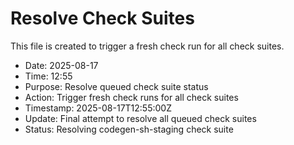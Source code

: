 # Resolve Check Suites

This file is created to trigger a fresh check run for all check suites.

- Date: 2025-08-17
- Time: 12:55
- Purpose: Resolve queued check suite status
- Action: Trigger fresh check runs for all check suites
- Timestamp: 2025-08-17T12:55:00Z
- Update: Final attempt to resolve all queued check suites
- Status: Resolving codegen-sh-staging check suite

